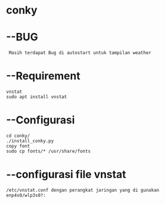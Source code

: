 # conky

# --BUG
     Masih terdapat Bug di autostart untuk tampilan weather

# --Requirement
    vnstat 
    sudo apt install vnstat

# --Configurasi
    cd conky/ 
    ./install_conky.py
    copy font 
    sudo cp fonts/* /usr/share/fonts

# --configurasi file vnstat 
    /etc/vnstat.conf dengan perangkat jaringan yang di gunakan enp4s0/wlp3s0?:
